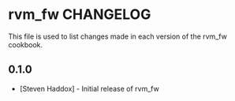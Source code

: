rvm_fw CHANGELOG
================

This file is used to list changes made in each version of the rvm_fw cookbook.

0.1.0
-----
- [Steven Haddox] - Initial release of rvm_fw
